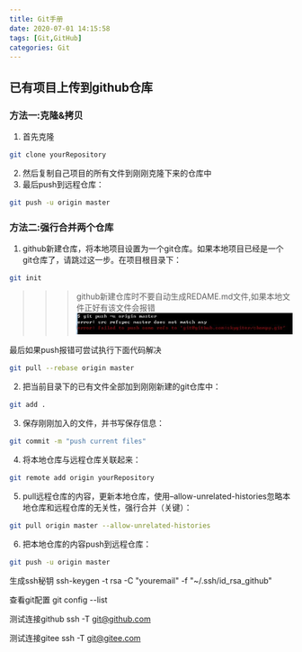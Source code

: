 ```yaml
---
title: Git手册
date: 2020-07-01 14:15:58
tags: [Git,GitHub]
categories: Git
---
```


## 已有项目上传到github仓库
### 方法一:克隆&拷贝
1. 首先克隆
```bash
git clone yourRepository
```
2. 然后复制自己项目的所有文件到刚刚克隆下来的仓库中
3. 最后push到远程仓库：
```bash
git push -u origin master
```
### 方法二:强行合并两个仓库
1. github新建仓库，将本地项目设置为一个git仓库。如果本地项目已经是一个git仓库了，请跳过这一步。在项目根目录下：
```bash
git init
```
>>>github新建仓库时不要自动生成REDAME.md文件,如果本地文件正好有该文件会报错
![同步报错](./gitmanual/refspec.jpg)

最后如果push报错可尝试执行下面代码解决
```bash
git pull --rebase origin master
```

2. 把当前目录下的已有文件全部加到刚刚新建的git仓库中：
```bash
git add .
```
3. 保存刚刚加入的文件，并书写保存信息：
```bash
git commit -m "push current files"

```
4. 将本地仓库与远程仓库关联起来：
```bash
git remote add origin yourRepository

```

5. pull远程仓库的内容，更新本地仓库，使用–allow-unrelated-histories忽略本地仓库和远程仓库的无关性，强行合并（关键）：
```bash
git pull origin master --allow-unrelated-histories

```
6. 把本地仓库的内容push到远程仓库：
```bash
git push -u origin master

```



生成ssh秘钥
ssh-keygen -t rsa -C "youremail"  -f "~/.ssh/id_rsa_github"

查看git配置
 git config --list

测试连接github
ssh -T git@github.com

测试连接gitee
ssh -T git@gitee.com







　　  









